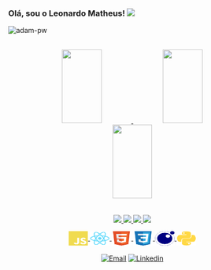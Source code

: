 ### Olá, sou o Leonardo Matheus! <img src="https://media.giphy.com/media/hvRJCLFzcasrR4ia7z/giphy.gif" width="35">
<p align="left"> <img src="https://komarev.com/ghpvc/?username=leonardoth&label=Profile%20views&color=527c9d&style=flat"
    alt="adam-pw" /> 
  </p>
<br>
<div align="center">
  <a href="https://github.com/leonardoth">
  <img height="150em" width='40%' src="https://github-readme-stats.vercel.app/api?username=leonardoth&show_icons=true&theme=city_lights&include_all_commits=true&count_private=true&hide_border=true"/>
    <img height="150em" width="40%" src="https://github-readme-streak-stats.herokuapp.com/?user=leonardoth&theme=city-lights&hide_border=true" />
  <img height="150em" width='40%' src="https://github-readme-stats.vercel.app/api/top-langs/?username=leonardoth&layout=compact&langs_count=7&theme=city_lights&hide_border=true"/>
</div>
  <br>
   <p align="center">
  <img src="https://img.shields.io/badge/Age-26-527c9d" />
  <img src="https://img.shields.io/badge/Focus-Front%20End-527c9d" />
  <img src="https://img.shields.io/badge/Lives-Brasil-527c9d" />
  <img src="https://img.shields.io/badge/Languages-Portuguese%20%26%20English-527c9d" />
</p>
<div align='center'>
  <img align="center" alt="Js" height="30" width="40" src="https://raw.githubusercontent.com/devicons/devicon/master/icons/javascript/javascript-plain.svg">
  <img align="center" alt="React" height="30" width="40" src="https://raw.githubusercontent.com/devicons/devicon/master/icons/react/react-original.svg">
  <img align="center" alt="HTML" height="30" width="40" src="https://raw.githubusercontent.com/devicons/devicon/master/icons/html5/html5-original.svg">
  <img align="center" alt="CSS" height="30" width="40" src="https://raw.githubusercontent.com/devicons/devicon/master/icons/css3/css3-original.svg">
  <img align="center" alt="Lua" height="30" width="40" src="https://raw.githubusercontent.com/devicons/devicon/master/icons/lua/lua-plain.svg">
  <img align="center" alt="Python" height="30" width="40" src="https://raw.githubusercontent.com/devicons/devicon/master/icons/python/python-plain.svg">
</div>
  <br>
  <div align='center'>
<a target="_blank" href = "mailto:leonardoth_dev@outlook.com"><img height='30' width='30' alt='Email' src="https://cdn.icon-icons.com/icons2/2397/PNG/128/microsoft_office_outlook_logo_icon_145721.png" ></a>
<a target="_blank" href = "https://www.linkedin.com/in/leonardo-matheus-b8a2751a0/"><img src="https://img.shields.io/badge/LinkedIn-0077B5?style=for-the-badge&logo=linkedin&logoColor=white" alt='Linkedin'></a>
</div>
  <br>
<!--   
- 🔭 Atualmente busco trabalho como front-end
  
- 🌱 Estudando sobre:
  - React
  - Styled-Components -->

<!--
**Leonardoth/leonardoth** is a ✨ _special_ ✨ repository because its `README.md` (this file) appears on your GitHub profile.

Here are some ideas to get you started:

- 🔭 I’m currently working on ...
- 🌱 I’m currently learning ...
- 👯 I’m looking to collaborate on ...
- 🤔 I’m looking for help with ...
- 💬 Ask me about ...
- 📫 How to reach me: ...
- 😄 Pronouns: ...
- ⚡ Fun fact: ...
-->
